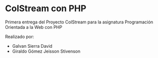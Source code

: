 # ColStream con PHP

Primera entrega del Proyecto ColStream para la asignatura Programación Orientada a la Web con PHP

Realizado por:

- Galvan Sierra David
- Giraldo Gómez Jeisson Stivenson




